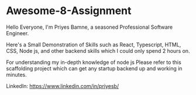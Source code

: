 # Awesome-8-Assignment

Hello Everyone, I'm Priyes Bamne, a seasoned Professional Software Engineer. 

Here's a Small Demonstration of Skills such as React, Typescript, HTML, CSS, Node js, and other backend skills which I could only spend 2 hours on.

For understanding my in-depth knowledge of node js Please refer to this scaffolding project which can get any startup backend up and working in minutes.

LinkedIn: https://www.linkedin.com/in/priyesb/

